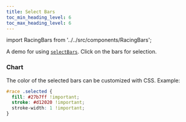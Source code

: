 ```yaml
---
title: Select Bars
toc_min_heading_level: 6
toc_max_heading_level: 6
---
```


import RacingBars from '../../src/components/RacingBars';

A demo for using [`selectBars`](../documentation/options.md#selectbars). Click on the bars for selection.

<!--truncate-->

### Chart

<div className="gallery">
  <RacingBars
    dataUrl="/data/population.csv"
    dataType="csv"
    selectBars={true}
  />
</div>

The color of the selected bars can be customized with CSS. Example:

```css
#race .selected {
  fill: #27b7ff !important;
  stroke: #d12020 !important;
  stroke-width: 1 !important;
}
```
